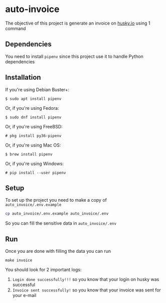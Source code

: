 # auto-invoice

The objective of this project is generate an invoice on [husky.io](https://husky.io) using 1 command

## Dependencies

You need to install `pipenv` since this project use it to handle Python dependencies 

## Installation

If you\'re using Debian Buster+:

    $ sudo apt install pipenv

Or, if you\'re using Fedora:

    $ sudo dnf install pipenv

Or, if you\'re using FreeBSD:

    # pkg install py36-pipenv

Or, if you\'re using Mac OS:

    $ brew install pipenv

Or, if you\'re using Windows:

    # pip install --user pipenv

## Setup
To set up the project you need to make a copy of `auto_invoice/.env.example`
```bash
cp auto_invoice/.env.example auto_invoice/.env
```

So you can fill the sensitive data in `auto_invoice/.env`

## Run

Once you are done with filling the data you can run

`make invoice`

You should look for 2 important logs:
1. `Login done successfully!!!` so you know that your login on husky was successful
2. `Invoice sent successfully!` so you know that your invoice was sent for your e-mail 

